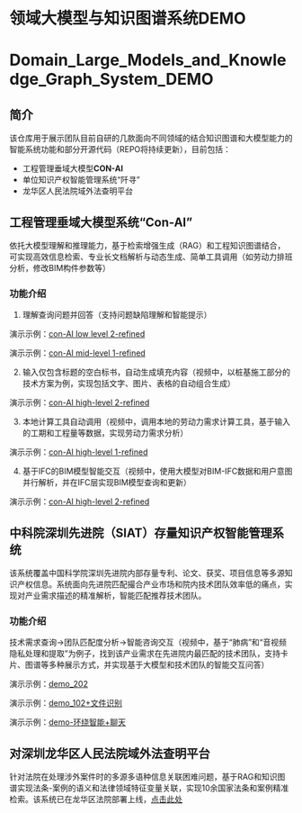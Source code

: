 # 领域大模型与知识图谱系统DEMO
# Domain_Large_Models_and_Knowledge_Graph_System_DEMO

## 简介
该仓库用于展示团队目前自研的几款面向不同领域的结合知识图谱和大模型能力的智能系统功能和部分开源代码（REPO将持续更新），目前包括：
- 工程管理垂域大模型**CON-AI**
- 单位知识产权智能管理系统“阡寻”
- 龙华区人民法院域外法查明平台

## 工程管理垂域大模型系统“Con-AI”

依托大模型理解和推理能力，基于检索增强生成（RAG）和工程知识图谱结合，可实现高效信息检索、专业长文档解析与动态生成、简单工具调用（如劳动力排班分析，修改BIM构件参数等）

### 功能介绍

1. 理解查询问题并回答（支持问题缺陷理解和智能提示）

演示示例：[con-AI low level 2-refined](uploads/con-AI_low_level_2_refined.mp4)

演示示例：[con-AI mid-level 1-refined](uploads/con-AI_mid_level_1_refined.mp4)

2. 输入仅包含标题的空白标书，自动生成填充内容（视频中，以桩基施工部分的技术方案为例，实现包括文字、图片、表格的自动组合生成）

演示示例：[con-AI high-level 2-refined](uploads/con-AI_high_level_2_refined.mp4)

3. 本地计算工具自动调用（视频中，调用本地的劳动力需求计算工具，基于输入的工期和工程量等数据，实现劳动力需求分析）

演示示例：[con-AI high-level 1-refined](uploads/con-AI_high_level_1_refined.mp4)

4. 基于IFC的BIM模型智能交互（视频中，使用大模型对BIM-IFC数据和用户意图并行解析，并在IFC层实现BIM模型查询和更新）

演示示例：[con-AI high-level 2-refined](uploads/con-AI_high_level_2_refined.mp4)

## 中科院深圳先进院（SIAT）存量知识产权智能管理系统

该系统覆盖中国科学院深圳先进院内部存量专利、论文、获奖、项目信息等多源知识产权信息。系统面向先进院匹配撮合产业市场和院内技术团队效率低的痛点，实现对产业需求描述的精准解析，智能匹配推荐技术团队。

### 功能介绍

技术需求查询→团队匹配度分析→智能咨询交互（视频中，基于“肺病”和“音视频隐私处理和提取”为例子，找到该产业需求在先进院内最匹配的技术团队，支持卡片、图谱等多种展示方式，并实现基于大模型和技术团队的智能交互问答）

演示示例：[demo_202](uploads/demo_202.mp4)

演示示例：[demo_102+文件识别](uploads/demo_102+文件识别.mp4)

演示示例：[demo-环绕智能+聊天](uploads/demo-环绕智能+聊天.mp4)

## 对深圳龙华区人民法院域外法查明平台

针对法院在处理涉外案件时的多源多语种信息关联困难问题，基于RAG和知识图谱实现法条-案例的语义和法律领域特征变量关联，实现10余国家法条和案例精准检索。该系统已在龙华区法院部署上线，[点击此处](https://www.ywfcmpt.szlhcourt.gov.cn/home)

